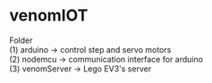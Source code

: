 # venomIOT
Folder  
(1) arduino -> control step and servo motors  
(2) nodemcu -> communication interface for arduino  
(3) venomServer -> Lego EV3's server  

